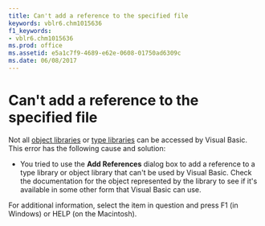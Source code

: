 ```yaml
---
title: Can't add a reference to the specified file
keywords: vblr6.chm1015636
f1_keywords:
- vblr6.chm1015636
ms.prod: office
ms.assetid: e5a1c7f9-4689-e62e-0608-01750ad6309c
ms.date: 06/08/2017
---
```



# Can't add a reference to the specified file

Not all [object libraries](../../Glossary/vbe-glossary.md#object-library) or [type libraries](../../Glossary/vbe-glossary.md#type-library) can be accessed by Visual Basic. This error has the following cause and solution:



- You tried to use the  **Add References** dialog box to add a reference to a type library or object library that can't be used by Visual Basic. Check the documentation for the object represented by the library to see if it's available in some other form that Visual Basic can use.
    

For additional information, select the item in question and press F1 (in Windows) or HELP (on the Macintosh).

